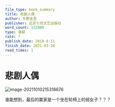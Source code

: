 ```yaml
---
file_type: book_summary
title: 悲剧人偶
author: 东野圭吾
publisher: 北京十月文艺出版社
word_count: 132000
type: 悬疑
rate: 7
publish_date: 2018-8-11
finish_date: 2021-03-10
read_times: 1
---
```


# 悲剧人偶


![image-20211010215318676](image-20211010215318676.png)



谁能想到，最后的赢家是一个坐在轮椅上的弱女子？？？

